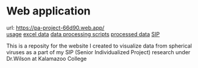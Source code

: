 # Web application

url: https://pa-project-66d90.web.app/  
[usage](https://github.com/gabeorosan/vquery/blob/master/public/README.md)
[excel data](https://drive.google.com/drive/folders/1Rj01xlWx-2bQfp8KkGH-8K5Hcodx6hJN?usp=sharing)
[data processing scripts](https://github.com/gabeorosan/vquery/tree/master/scripts)
[processed data](https://github.com/gabeorosan/vquery/tree/master/scripts/data)
[SIP](https://docs.google.com/document/d/1ZseLbAQ-g2u0VHPXeaqFyiPbL8uETNWAlcZxmUyCE0o/edit?usp=sharing)

This is a reposity for the website I created to visualize data from spherical viruses as a part of my SIP (Senior
Individualized Project) research under
Dr.Wilson at Kalamazoo College


